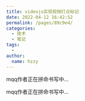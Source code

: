 ```yaml
---
title: videojs实现视频打点标记
date: 2022-04-12 16:42:52
permalink: /pages/89c9e4/
categories:
  - 技术
  - 笔记
tags:
  - 
author: 
  name: hzzy
---
```


mqq作者正在拼命书写中...

<!-- more -->

mqq作者正在拼命书写中...